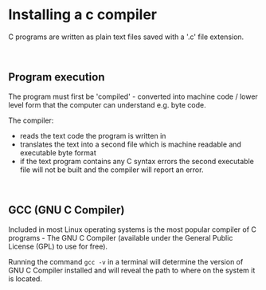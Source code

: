 # Installing a c compiler

C programs are written as plain text files saved with a '.c' file extension.  

<br>

## Program execution

The program must first be 'compiled' - converted into machine code / lower level form that the computer can understand e.g. byte code.

The compiler:

- reads the text code the program is written in
- translates the text into a second file which is machine readable and executable byte format
- if the text program contains any C syntax errors the second executable file will not be built and the compiler will report an error. 

<br>

## GCC (GNU C Compiler) 

Included in most Linux operating systems is the most popular compiler of C programs - The GNU C Compiler (available under the General Public License (GPL) to use for free).

Running the command `gcc -v` in a terminal will determine the version of GNU C Compiler installed and will reveal the path to where on the system it is located.

